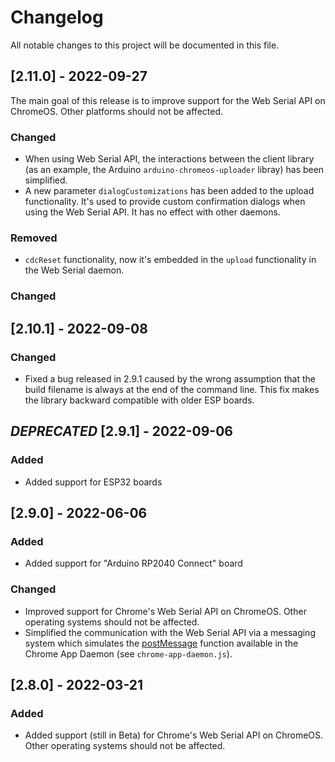 # Changelog
All notable changes to this project will be documented in this file.

## [2.11.0] - 2022-09-27
The main goal of this release is to improve support for the Web Serial API on ChromeOS.
Other platforms should not be affected.

### Changed
- When using Web Serial API, the interactions between the client library
  (as an example, the Arduino `arduino-chromeos-uploader` libray) has been simplified.
- A new parameter `dialogCustomizations` has been added to the upload functionality. It's used
  to provide custom confirmation dialogs when using the Web Serial API.
  It has no effect with other daemons.

### Removed
- `cdcReset` functionality, now it's embedded in the `upload` functionality
  in the Web Serial daemon.
### Changed

## [2.10.1] - 2022-09-08

### Changed
- Fixed a bug released in 2.9.1 caused by the wrong assumption that the build filename is always at the end of the command line. This fix makes the library backward compatible with older ESP boards.

## *DEPRECATED* [2.9.1] - 2022-09-06
### Added
- Added support for ESP32 boards

## [2.9.0] - 2022-06-06
### Added
- Added support for "Arduino RP2040 Connect" board
### Changed
- Improved support for Chrome's Web Serial API on ChromeOS. Other operating systems should not be affected.
- Simplified the communication with the Web Serial API via a messaging system which simulates
  the [postMessage](https://developer.chrome.com/docs/extensions/reference/runtime/#method-Port-postMessage) function available in the Chrome App Daemon (see `chrome-app-daemon.js`).

## [2.8.0] - 2022-03-21
### Added
- Added support (still in Beta) for Chrome's Web Serial API on ChromeOS.
  Other operating systems should not be affected.
